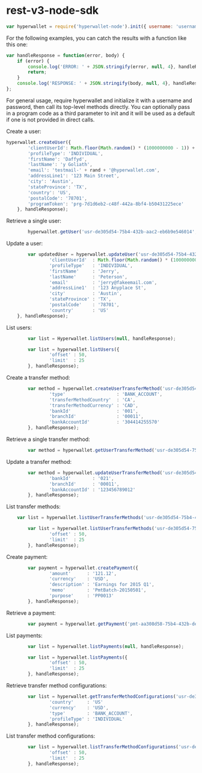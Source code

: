 rest-v3-node-sdk
================

```js
var hyperwallet = require('hyperwallet-node').init({ username: 'username', password: 'password' });
```

For the following examples, you can catch the results with a function like this one:

```js
var handleResponse = function(error, body) {
	if (error) {
		console.log('ERROR: ' + JSON.stringify(error, null, 4}, handleResponse);
		return;
	}
	console.log('RESPONSE: ' + JSON.stringify(body, null, 4}, handleResponse);
};
```

For general usage, require hyperwallet and initialize it with a username and password, then call its top-level methods
directly.  You can optionally pass in a program code as a third parameter to init and it will be used as a default if one is
not provided in direct calls.

Create a user:

```js
hyperwallet.createUser({ 
		'clientUserId': Math.floor(Math.random() * (1000000000 - 1)) + 1,
		'profileType': 'INDIVIDUAL',
		'firstName': 'Daffyd',
		'lastName': 'y Goliath',
		'email': 'testmail-' + rand + '@hyperwallet.com',
		'addressLine1': '123 Main Street',
		'city': 'Austin',
		'stateProvince': 'TX',
		'country': 'US',
		'postalCode': '78701',
		'programToken': 'prg-7d1d6eb2-c48f-442a-8bf4-b50431225ece'
	}, handleResponse);
```

Retrieve a single user:

```js
        hyperwallet.getUser('usr-de305d54-75b4-432b-aac2-eb6b9e546014', handleResponse);
```

Update a user:

```js
        var updatedUser = hyperwallet.updateUser('usr-de305d54-75b4-432b-aac2-eb6b9e546014', {
                'clientUserId'  : Math.floor(Math.random() * (1000000000 - 1)) + 1,
                'profileType'   : 'INDIVIDUAL',
                'firstName'     : 'Jerry',
                'lastName'      : 'Peterson',
                'email'         : 'jerry@fakeemail.com',
                'addressLine1'  : '123 Anyplace St',
                'city'          : 'Austin',
                'stateProvince' : 'TX',
                'postalCode'    : '78701',
                'country'       : 'US'
	}, handleResponse);
```

List users:

```js
        var list = Hyperwallet.listUsers(null, handleResponse);

        var list = hyperwallet.listUsers({
                'offset' : 50,
                'limit'  : 25
        }, handleResponse);
```

Create a transfer method:

```js
        var method = hyperwallet.createUserTransferMethod('usr-de305d54-75b4-432b-aac2-eb6b9e546014', {
                'type'                   : 'BANK_ACCOUNT',
                'transferMethodCountry'  : 'CA',
                'transferMethodCurrency' : 'CAD',
                'bankId'                 : '001',
                'branchId'               : '00011',
                'bankAccountId'          : '304414255570'
        }, handleResponse);
```

Retrieve a single transfer method:

```js
        var method = hyperwallet.getUserTransferMethod('usr-de305d54-75b4-432b-aac2-eb6b9e546014', 'trm-ac5727ac-8fe7-42fb-b69d-977ebdd7b48b', handleResponse);
```

Update a transfer method:

```js
        var method = hyperwallet.updateUserTransferMethod('usr-de305d54-75b4-432b-aac2-eb6b9e546014', 'trm-ac5727ac-8fe7-42fb-b69d-977ebdd7b48b', {
                'bankId'        : '021',
                'branchId'      : '00011',
                'bankAccountId' : '123456789012'
        }, handleResponse);
```

List transfer methods:

```js
	var list = hyperwallet.listUserTransferMethods('usr-de305d54-75b4-432b-aac2-eb6b9e546014', null, handleResponse);

        var list = hyperwallet.listUserTransferMethods('usr-de305d54-75b4-432b-aac2-eb6b9e546014', {
                'offset' : 50,
                'limit'  : 25
        }, handleResponse);
```

Create payment:

```js
        var payment = hyperwallet.createPayment({
                'amount'      : '121.12',
                'currency'    : 'USD',
                'description' : 'Earnings for 2015 Q1',
                'memo'        : 'PmtBatch-20150501',
                'purpose'     : 'PP0013'
        }, handleResponse);
```

Retrieve a payment:

```js
        var payment = hyperwallet.getPayment('pmt-aa308d58-75b4-432b-dec1-eb6b9e341111', handleResponse);
```

List payments:

```js
        var list = hyperwallet.listPayments(null, handleResponse);

        var list = hyperwallet.listPayments({
                'offset' : 50,
                'limit'  : 25
        }, handleResponse);
```

Retrieve transfer method configurations:

```js
        var list = hyperwallet.getTransferMethodConfigurations('usr-de305d54-75b4-432b-aac2-eb6b9e546014', {
                'country'     : 'US'
                'currency'    : 'USD',
                'type'        : 'BANK_ACCOUNT',
                'profileType' : 'INDIVIDUAL'
        }, handleResponse);
```

List transfer method configurations:

```js
        var list = hyperwallet.listTransferMethodConfigurations('usr-de305d54-75b4-432b-aac2-eb6b9e546014', {
                'offset' : 50,
                'limit'  : 25
        }, handleResponse);
```

